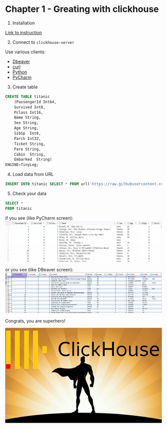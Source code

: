 # Chapter 1 - Greating with clickhouse

1. Installation

[Link to instruction]()

2. Connect to `clickhouse-server`

Use various clients:
- [Dbeaver](https://clickhouse.com/docs/en/integrations/dbeaver)
- [curl](https://clickhouse.com/docs/ru/interfaces/http)
- [Python](https://github.com/mymarilyn/clickhouse-driver)
- [PyCharm](https://www.jetbrains.com/help/pycharm/clickhouse.html#connect-to-clickhouse-database)

3. Create table

```sql
CREATE TABLE titanic 
    (PassengerId Int64, 
    Survived Int8, 
    Pclass Int16, 
    Name String, 
    Sex String, 
    Age String, 
    SibSp  Int8, 
    Parch Int32, 
    Ticket String, 
    Fare String, 
    Cabin  String, 
    Embarked  String)
ENGINE=TinyLog;
```

4. Load data from URL

```sql
INSERT INTO titanic SELECT * FROM url('https://raw.githubusercontent.com/dmitrii12334/clickhouse/main/titanic', CSVWithNames, 'PassengerId Int64, Survived Int8, Pclass Int16, Name String, Sex String, Age String, SibSp Int8, Parch Int32, Ticket String, Fare String, Cabin  String, Embarked  String');
```

5. Check your data

```sql
SELECT *
FROM titanic
```

if you see (like PyCharm screen):
![pycharm_click_test.png](..%2F..%2Fimg%2Fpycharm_click_test.png)

or you see (like DBeaver screen):
![dbeaver_click_test.png](..%2F..%2Fimg%2Fdbeaver_click_test.png)

Congrats, you are superhero!

![superhero-clickhouse.jpg](..%2F..%2Fimg%2Fsuperhero-clickhouse.jpg)
